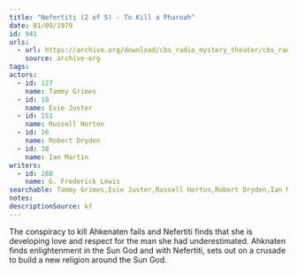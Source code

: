 ```yaml
---
title: "Nefertiti (2 of 5) - To Kill a Pharoah"
date: 01/09/1979
id: 941
urls: 
  - url: https://archive.org/download/cbs_radio_mystery_theater/cbs_radio_mystery_theater-0901-0950.zip/cbs_radio_mystery_theater-0901-0950%2Fcbsrmt_0941_neferitiri_part_2_to_kill_a_pharoah.mp3
    source: archive-org
tags: 
actors:  
  - id: 127
    name: Tammy Grimes  
  - id: 10
    name: Evie Juster  
  - id: 151
    name: Russell Horton  
  - id: 16
    name: Robert Dryden  
  - id: 38
    name: Ian Martin
writers:  
  - id: 288
    name: G. Frederick Lewis
searchable: Tammy Grimes,Evie Juster,Russell Horton,Robert Dryden,Ian Martin G. Frederick Lewis
notes: 
descriptionSource: kf
---
```

The conspiracy to kill Ahkenaten fails and Nefertiti finds that she is developing love and respect for the man she had underestimated. Ahknaten finds enlightenment in the Sun God and with Nefertiti, sets out on a crusade to build a new religion around the Sun God.